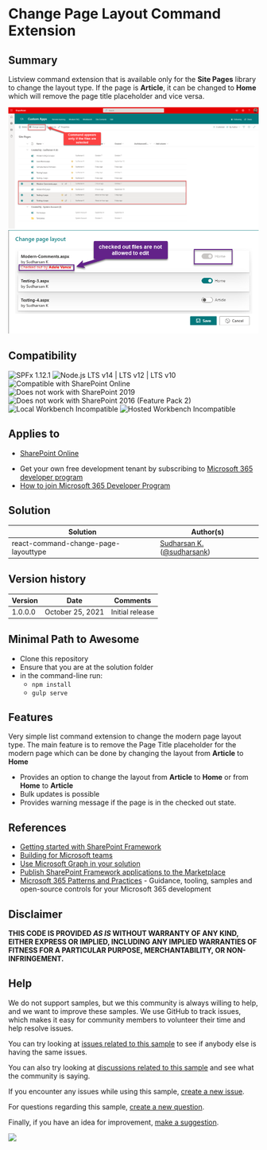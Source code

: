 # Change Page Layout Command Extension

## Summary

Listview command extension that is available only for the **Site Pages** library to change the layout type. If the page is **Article**, it can be changed to **Home** which will remove the page title placeholder and vice versa.

![File selection](./assets/FileSelection.png "Preview")
![Change dialog](./assets/ChangeLayout-Dialog.png "Preview")

## Compatibility

![SPFx 1.12.1](https://img.shields.io/badge/SPFx-1.12.1-green.svg) 
![Node.js LTS v14 | LTS v12 | LTS v10](https://img.shields.io/badge/Node.js-LTS%20v14%20%7C%20LTS%20v12%20%7C%20LTS%20v10-green.svg) 
![Compatible with SharePoint Online](https://img.shields.io/badge/SharePoint%20Online-Compatible-green.svg)
![Does not work with SharePoint 2019](https://img.shields.io/badge/SharePoint%20Server%202019-Incompatible-red.svg "SharePoint Server 2019 requires SPFx 1.4.1 or lower")
![Does not work with SharePoint 2016 (Feature Pack 2)](https://img.shields.io/badge/SharePoint%20Server%202016%20(Feature%20Pack%202)-Incompatible-red.svg "SharePoint Server 2016 Feature Pack 2 requires SPFx 1.1")
![Local Workbench Incompatible](https://img.shields.io/badge/Local%20Workbench-Incompatible-red.svg "Does not work with local workbench")
![Hosted Workbench Incompatible](https://img.shields.io/badge/Hosted%20Workbench-Incompatible-red.svg "Does not work with hosted workbench")

## Applies to

* [SharePoint Online](https://docs.microsoft.com/sharepoint/dev/spfx/sharepoint-framework-overview)

- Get your own free development tenant by subscribing to [Microsoft 365 developer program](http://aka.ms/o365devprogram)
- [How to join Microsoft 365 Developer Program](https://youtu.be/jjGo3FVNqR4) 

## Solution

Solution|Author(s)
--------|---------
react-command-change-page-layouttype | [Sudharsan K.](https://github.com/sudharsank) ([@sudharsank](https://twitter.com/sudharsank))

## Version history

Version|Date|Comments
-------|----|--------
1.0.0.0|October 25, 2021|Initial release


## Minimal Path to Awesome

- Clone this repository
- Ensure that you are at the solution folder
- in the command-line run:
  - `npm install`
  - `gulp serve`


## Features

Very simple list command extension to change the modern page layout type. The main feature is to remove the Page Title placeholder for the modern page which can be done by changing the layout from **Article** to **Home**

- Provides an option to change the layout from **Article** to **Home** or from **Home** to **Article**
- Bulk updates is possible
- Provides warning message if the page is in the checked out state.

## References

- [Getting started with SharePoint Framework](https://docs.microsoft.com/en-us/sharepoint/dev/spfx/set-up-your-developer-tenant)
- [Building for Microsoft teams](https://docs.microsoft.com/en-us/sharepoint/dev/spfx/build-for-teams-overview)
- [Use Microsoft Graph in your solution](https://docs.microsoft.com/en-us/sharepoint/dev/spfx/web-parts/get-started/using-microsoft-graph-apis)
- [Publish SharePoint Framework applications to the Marketplace](https://docs.microsoft.com/en-us/sharepoint/dev/spfx/publish-to-marketplace-overview)
- [Microsoft 365 Patterns and Practices](https://aka.ms/m365pnp) - Guidance, tooling, samples and open-source controls for your Microsoft 365 development


## Disclaimer
**THIS CODE IS PROVIDED *AS IS* WITHOUT WARRANTY OF ANY KIND, EITHER EXPRESS OR IMPLIED, INCLUDING ANY IMPLIED WARRANTIES OF FITNESS FOR A PARTICULAR PURPOSE, MERCHANTABILITY, OR NON-INFRINGEMENT.**

## Help

We do not support samples, but we this community is always willing to help, and we want to improve these samples. We use GitHub to track issues, which makes it easy for  community members to volunteer their time and help resolve issues.

You can try looking at [issues related to this sample](https://github.com/pnp/sp-dev-fx-extensions/issues?q=label%3Areact-command-change-page-layouttype) to see if anybody else is having the same issues.

You can also try looking at [discussions related to this sample](https://github.com/pnp/sp-dev-fx-extensions/discussions?discussions_q=label%3Areact-command-change-page-layouttype) and see what the community is saying.

If you encounter any issues while using this sample, [create a new issue](https://github.com/pnp/sp-dev-fx-extensions/issues/new?assignees=&labels=Needs%3A+Triage+%3Amag%3A%2Ctype%3Abug-suspected&template=bug-report.yml&sample=react-command-change-page-layouttype&authors=@sudharsank&title=react-command-change-page-layouttype%20-%20).

For questions regarding this sample, [create a new question](https://github.com/pnp/sp-dev-fx-extensions/issues/new?assignees=&labels=Needs%3A+Triage+%3Amag%3A%2Ctype%3Abug-suspected&template=question.yml&sample=react-command-change-page-layouttype&authors=@sudharsank&title=react-command-change-page-layouttype%20-%20).

Finally, if you have an idea for improvement, [make a suggestion](https://github.com/pnp/sp-dev-fx-extensions/issues/new?assignees=&labels=Needs%3A+Triage+%3Amag%3A%2Ctype%3Abug-suspected&template=suggestion.yml&sample=react-command-change-page-layouttype&authors=@sudharsank&title=react-command-change-page-layouttype%20-%20).

<img src="https://telemetry.sharepointpnp.com/sp-dev-fx-extensions/samples/react-command-change-page-layouttype" />
